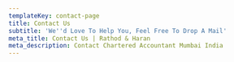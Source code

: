```yaml
---
templateKey: contact-page
title: Contact Us
subtitle: 'We''d Love To Help You, Feel Free To Drop A Mail'
meta_title: Contact Us | Rathod & Haran
meta_description: Contact Chartered Accountant Mumbai India
---
```


